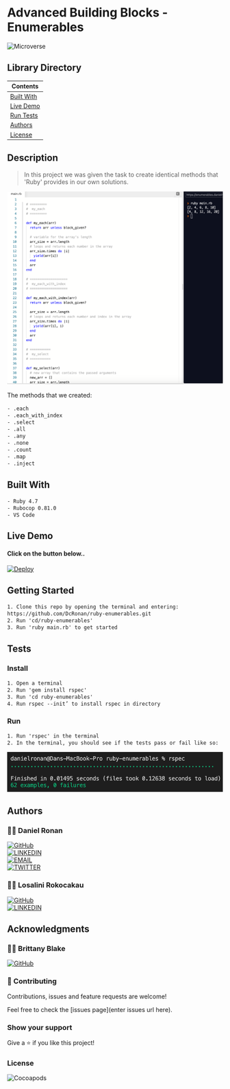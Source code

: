 # Advanced Building Blocks - Enumerables
![Microverse](https://img.shields.io/badge/-Microverse-6F23FF?style=for-the-badge)
## Library Directory
 
| Contents        |
| ------------- |
| [Built With](#built-with) |
| [Live Demo](#live-demo) |
| [Run Tests](#run-tests) |
| [Authors](#authors) | 
| [License](#license) | 

## Description
> In this project we was given the task to create identical methods that 'Ruby' provides in our own solutions.

<img src="./assets/main-sc.png">

The methods that we created: 
```
- .each 
- .each_with_index 
- .select 
- .all 
- .any 
- .none 
- .count
- .map
- .inject
```

## Built With
```
- Ruby 4.7
- Rubocop 0.81.0
- VS Code
```

## Live Demo

#### Click on the button below..

[![Deploy](https://vercel.com/button)](https://repl.it/@DanielRonan1/enumerables#main.rb)

## Getting Started

```
1. Clone this repo by opening the terminal and entering: https://github.com/DcRonan/ruby-enumerables.git
2. Run 'cd/ruby-enumerables'
3. Run 'ruby main.rb' to get started
```

## Tests

### Install
```
1. Open a terminal
2. Run 'gem install rspec'
3. Run 'cd ruby-enumerables'
4. Run rspec --init’ to install rspec in directory
```
### Run
```
1. Run 'rspec' in the terminal
2. In the terminal, you should see if the tests pass or fail like so:
```
![img](./assets/passed-sc.png)

## Authors

### 👨‍💻 Daniel Ronan
[![GitHub](https://img.shields.io/badge/-GitHub-000?style=for-the-badge&logo=GitHub&logoColor=white)](https://github.com/DcRonan) <br>
[![LINKEDIN](https://img.shields.io/badge/-LINKEDIN-0077B5?style=for-the-badge&logo=Linkedin&logoColor=white)](https://www.linkedin.com/in/danronan10/) <br>
[![EMAIL](https://img.shields.io/badge/-EMAIL-D14836?style=for-the-badge&logo=Mail.Ru&logoColor=white)](mailto:danielconnorronan@gmail.com) <br>
[![TWITTER](https://img.shields.io/badge/-TWITTER-1DA1F2?style=for-the-badge&logo=Twitter&logoColor=white)](https://twitter.com/dc_ronan)

### 👩‍💻 Losalini Rokocakau

[![GitHub](https://img.shields.io/badge/-GitHub-000?style=for-the-badge&logo=GitHub&logoColor=white)](https://github.com/chelmerrox) <br>
[![LINKEDIN](https://img.shields.io/badge/-LINKEDIN-0077B5?style=for-the-badge&logo=Linkedin&logoColor=white)](https://www.linkedin.com/in/losalini-rokocakau)

## Acknowledgments

### 👩‍💻 Brittany Blake 
[![GitHub](https://img.shields.io/badge/-GitHub-000?style=for-the-badge&logo=GitHub&logoColor=white)](https://github.com/BrittanyBlake)

### 🤝 Contributing

Contributions, issues and feature requests are welcome!

Feel free to check the [issues page](enter issues url here).

### Show your support

Give a ⭐️ if you like this project!

### License

![Cocoapods](https://img.shields.io/cocoapods/l/AFNetworking?color=red&style=for-the-badge)
